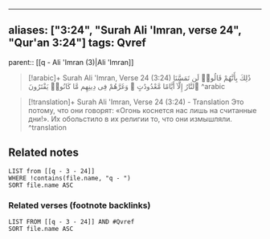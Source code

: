 
---
aliases: ["3:24", "Surah Ali 'Imran, verse 24", "Qur'an 3:24"]
tags: Qvref
---

parent:: [[q - Ali 'Imran (3)|Ali 'Imran]]

> [!arabic]+ Surah Ali 'Imran, Verse 24 (3:24)
> <span class="quran-arabic">ذَٰلِكَ بِأَنَّهُمْ قَالُوا۟ لَن تَمَسَّنَا ٱلنَّارُ إِلَّآ أَيَّامًا مَّعْدُودَٰتٍ ۖ وَغَرَّهُمْ فِى دِينِهِم مَّا كَانُوا۟ يَفْتَرُونَ</span>
^arabic

> [!translation]+ Surah Ali 'Imran, Verse 24 (3:24) - Translation
> Это потому, что они говорят: «Огонь коснется нас лишь на считанные дни!». Их обольстило в их религии то, что они измышляли.
^translation



## Related notes
```dataview
LIST from [[q - 3 - 24]]
WHERE !contains(file.name, "q - ")
SORT file.name ASC
```

### Related verses (footnote backlinks)
```dataview
LIST FROM [[q - 3 - 24]] AND #Qvref
SORT file.name ASC
```

